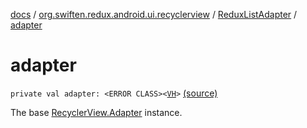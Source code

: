 [docs](../../index.md) / [org.swiften.redux.android.ui.recyclerview](../index.md) / [ReduxListAdapter](index.md) / [adapter](./adapter.md)

# adapter

`private val adapter: <ERROR CLASS><`[`VH`](index.md#VH)`>` [(source)](https://github.com/protoman92/KotlinRedux/tree/master/android/android-recyclerview/src/main/java/org/swiften/redux/android/ui/recyclerview/DiffedAdapter.kt#L53)

The base [RecyclerView.Adapter](#) instance.

